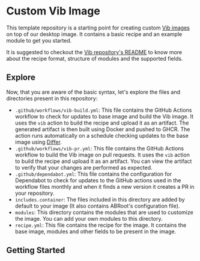 # Custom Vib Image

This template repository is a starting point for creating custom [Vib images](https://github.com/Vanilla-OS/Vib) on top of our desktop image. It contains a basic recipe and an example module to get you started.

It is suggested to checkout the [Vib repository's README](https://github.com/Vanilla-OS/Vib?tab=readme-ov-file#recipe-format) to know more about the recipe format, structure of modules and the supported fields.

## Explore

Now, that you are aware of the basic syntax, let's explore the files and directories present in this repository:

- `.github/workflows/vib-build.yml`: This file contains the GitHub Actions workflow to check for updates to base image and build the Vib image. It uses the `vib` action to build the recipe and upload it as an artifact. The generated artifact is then built using Docker and pushed to GHCR. The action runs automatically on a schedule checking updates to the base image using [Differ](https://github.com/Vanilla-OS/Differ).
- `.github/workflows/vib-pr.yml`: This file contains the GitHub Actions workflow to build the Vib image on pull requests. It uses the `vib` action to build the recipe and upload it as an artifact. You can view the artifact to verify that your changes are performed as expected.
- `.github/dependabot.yml`: This file contains the configuration for Dependabot to check for updates to the GitHub actions used in the workflow files monthly and when it finds a new version it creates a PR in your repository.
- `includes.container`: The files included in this directory are added by default to your image (It also contains ABRoot's configuration file).
- `modules`: This directory contains the modules that are used to customize the image. You can add your own modules to this directory.
- `recipe.yml`: This file contains the recipe for the image. It contains the base image, modules and other fields to be present in the image.

## Getting Started
